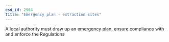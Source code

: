 ```yaml
---
esd_id: 2904
title: "Emergency plan - extraction sites"
---
```


A local authority must draw up an emergency plan, ensure compliance with and enforce the Regulations

